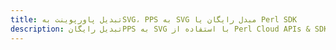 ---title: تبدیل پاورپوینت بهSVG، PPS به SVG مبدل رایگان یا Perl SDKdescription: تبدیل رایگانPPS به SVG با استفاده از Perl Cloud APIs & SDK. همچنین اسناد Microsoft PowerPoint را در Cloud ایجاد، ویرایش و رندر کنید.---